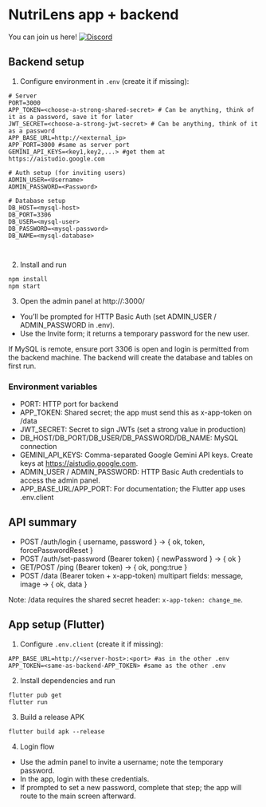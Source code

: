 # NutriLens app + backend

You can join us here! [![Discord](https://img.shields.io/discord/1409336674370195538?logo=discord&label=NutriLens)](https://discord.gg/kpeGuSax9G)

## Backend setup

1) Configure environment in `.env` (create it if missing):

```
# Server
PORT=3000
APP_TOKEN=<choose-a-strong-shared-secret> # Can be anything, think of it as a password, save it for later
JWT_SECRET=<choose-a-strong-jwt-secret> # Can be anything, think of it as a password
APP_BASE_URL=http://<external_ip>
APP_PORT=3000 #same as server port
GEMINI_API_KEYS=<key1,key2,...> #get them at https://aistudio.google.com

# Auth setup (for inviting users)
ADMIN_USER=<Username>
ADMIN_PASSWORD=<Password>

# Database setup
DB_HOST=<mysql-host>
DB_PORT=3306
DB_USER=<mysql-user>
DB_PASSWORD=<mysql-password>
DB_NAME=<mysql-database>



```

2) Install and run

```
npm install
npm start
```

3) Open the admin panel at http://<server-ip>:3000/
- You’ll be prompted for HTTP Basic Auth (set ADMIN_USER / ADMIN_PASSWORD in .env).
- Use the Invite form; it returns a temporary password for the new user.

If MySQL is remote, ensure port 3306 is open and login is permitted from the backend machine. The backend will create the database and tables on first run.

### Environment variables

- PORT: HTTP port for backend
- APP_TOKEN: Shared secret; the app must send this as x-app-token on /data
- JWT_SECRET: Secret to sign JWTs (set a strong value in production)
- DB_HOST/DB_PORT/DB_USER/DB_PASSWORD/DB_NAME: MySQL connection
- GEMINI_API_KEYS: Comma-separated Google Gemini API keys. Create keys at https://aistudio.google.com.
- ADMIN_USER / ADMIN_PASSWORD: HTTP Basic Auth credentials to access the admin panel.
- APP_BASE_URL/APP_PORT: For documentation; the Flutter app uses .env.client

## API summary

- POST /auth/login { username, password } -> { ok, token, forcePasswordReset }
- POST /auth/set-password (Bearer token) { newPassword } -> { ok }
- GET/POST /ping (Bearer token) -> { ok, pong:true }
- POST /data (Bearer token + x-app-token) multipart fields: message, image -> { ok, data }

Note: /data requires the shared secret header: `x-app-token: change_me`.

## App setup (Flutter)

1) Configure `.env.client` (create it if missing):

```
APP_BASE_URL=http://<server-host>:<port> #as in the other .env
APP_TOKEN=<same-as-backend-APP_TOKEN> #same as the other .env
```

2) Install dependencies and run

```
flutter pub get
flutter run
```

3) Build a release APK

```
flutter build apk --release
```

4) Login flow

- Use the admin panel to invite a username; note the temporary password.
- In the app, login with these credentials.
- If prompted to set a new password, complete that step; the app will route to the main screen afterward.

